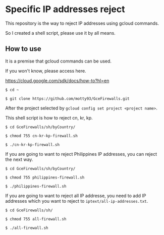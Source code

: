 # Specific IP addresses reject
This repository is the way to reject IP addresses using gcloud commands.

So I created a shell script, please use it by all means.

## How to use

It is a premise that gcloud commands can be used.

If you won't know, please access here.

https://cloud.google.com/sdk/docs/how-to?hl=en

```
$ cd ~

$ git clone https://github.com/motty93/GceFirewalls.git
```

After the project selected by `gcloud config set project <project name>`.

This shell script is how to reject cn, kr, kp.

```
$ cd GceFirewalls/sh/byCountry/

$ chmod 755 cn-kr-kp-firewall.sh

$ ./cn-kr-kp-firewall.sh
```

If you are going to want to reject Philippines IP addresses, you can reject the next way.

```
$ cd GceFirewalls/sh/byCountry/

$ chmod 755 philippines-firewall.sh

$ ./philippines-firewall.sh
```

If you are going to want to reject all IP addresse, you need to add IP addresses which you want to reject to `iptext/all-ip-addresses.txt`.

```
$ cd GceFirewalls/sh/

$ chmod 755 all-firewall.sh

$ ./all-firewall.sh
```
